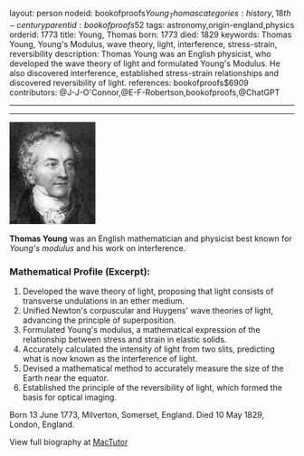 layout: person
nodeid: bookofproofs$Young_Thomas
categories: history,18th-century
parentid: bookofproofs$52
tags: astronomy,origin-england,physics
orderid: 1773
title: Young, Thomas
born: 1773
died: 1829
keywords: Thomas Young, Young's Modulus, wave theory, light, interference, stress-strain, reversibility
description: Thomas Young was an English physicist, who developed the wave theory of light and formulated Young's Modulus. He also discovered interference, established stress-strain relationships and discovered reversibility of light.
references: bookofproofs$6909
contributors: @J-J-O'Connor,@E-F-Robertson,bookofproofs,@ChatGPT

---



---

![Young_Thomas.jpg](https://github.com/bookofproofs/bookofproofs.github.io/blob/main/_sources/_assets/images/portraits/Young_Thomas.jpg?raw=true)

**Thomas Young** was an English mathematician and physicist best known for _Young's modulus_ and his work on interference.

### Mathematical Profile (Excerpt):
1. Developed the wave theory of light, proposing that light consists of transverse undulations in an ether medium.
2. Unified Newton's corpuscular and Huygens' wave theories of light, advancing the principle of superposition.
3. Formulated Young's modulus, a mathematical expression of the relationship between stress and strain in elastic solids.
4. Accurately calculated the intensity of light from two slits, predicting what is now known as the interference of light.
5. Devised a mathematical method to accurately measure the size of the Earth near the equator.
6. Established the principle of the reversibility of light, which formed the basis for optical imaging.

Born 13 June 1773, Milverton, Somerset, England. Died 10 May 1829, London, England.

View full biography at [MacTutor](https://mathshistory.st-andrews.ac.uk/Biographies/Young_Thomas/)
